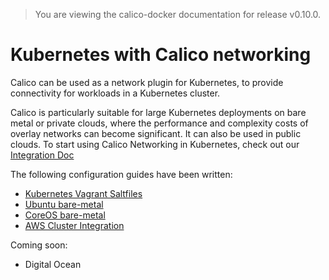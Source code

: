> You are viewing the calico-docker documentation for release v0.10.0.

# Kubernetes with Calico networking
Calico can be used as a network plugin for Kubernetes, to provide connectivity for workloads in a Kubernetes cluster.

Calico is particularly suitable for large Kubernetes deployments on bare metal or private clouds, where the performance and complexity costs of overlay networks can become significant. It can also be used in public clouds.
To start using Calico Networking in Kubernetes, check out our [Integration Doc](https://github.com/projectcalico/calico-docker/tree/master/docs/kubernetes/KubernetesIntegration.md)

The following configuration guides have been written:

- [Kubernetes Vagrant Saltfiles](https://github.com/projectcalico/calico-docker/tree/master/docs/kubernetes/VagrantProvisioner.md)
- [Ubuntu bare-metal](https://github.com/kubernetes/kubernetes/blob/master/docs/getting-started-guides/ubuntu-calico.md)
- [CoreOS bare-metal](https://github.com/GoogleCloudPlatform/kubernetes/blob/master/docs/getting-started-guides/coreos/bare_metal_calico.md)
- [AWS Cluster Integration](https://github.com/projectcalico/calico-docker/tree/master/docs/kubernetes/AWSIntegration.md)

Coming soon:

- Digital Ocean

